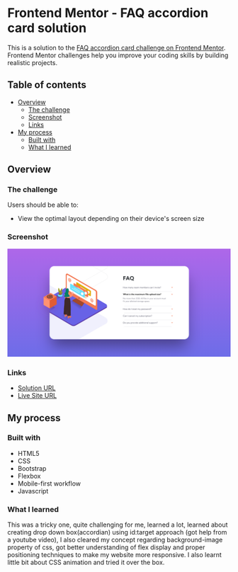 # Frontend Mentor - FAQ accordion card solution

This is a solution to the [FAQ accordion card challenge on Frontend Mentor](https://www.frontendmentor.io/challenges/faq-accordion-card-XlyjD0Oam). Frontend Mentor challenges help you improve your coding skills by building realistic projects. 

## Table of contents

- [Overview](#overview)
  - [The challenge](#the-challenge)
  - [Screenshot](#screenshot)
  - [Links](#links)
- [My process](#my-process)
  - [Built with](#built-with)
  - [What I learned](#what-i-learned)

## Overview

### The challenge

Users should be able to:

- View the optimal layout depending on their device's screen size

### Screenshot

![](images/Screenshot.png)

### Links

- [Solution URL](https://github.com/mdajmalshadab/Front-End-Projects/tree/Practice-Projects/5-Faq-Accordion-Card-Main)
- [Live Site URL](https://mdajmalshadab.github.io/Front-End-Projects/5-Faq-Accordion-Card-Main/index.html#default)

## My process

### Built with

- HTML5
- CSS
- Bootstrap 
- Flexbox
- Mobile-first workflow
- Javascript


### What I learned

This was a tricky one, quite challenging for me, learned a lot, learned about creating drop down box(accordian) using id:target approach (got help from a youtube video), I also cleared my concept regarding background-image property of css, got better understanding of flex display and proper positioning techniques to make my website more responsive. I also learnt little bit about CSS animation and tried it over the box.
